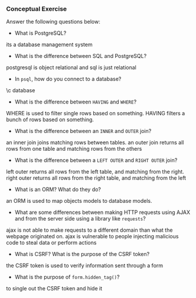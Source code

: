 ### Conceptual Exercise

Answer the following questions below:

- What is PostgreSQL?

its a database management system

- What is the difference between SQL and PostgreSQL?

postgresql is object relational and sql is just relational

- In `psql`, how do you connect to a database?

\c database

- What is the difference between `HAVING` and `WHERE`?

WHERE is used to filter single rows based on something. HAVING filters a bunch of rows based on something.

- What is the difference between an `INNER` and `OUTER` join?

an inner join joins matching rows between tables. an outer join returns all rows from one table and matching rows from the others

- What is the difference between a `LEFT OUTER` and `RIGHT OUTER` join?

left outer returns all rows from the left table, and matching from the right. right outer returns all rows from the right table, and matching from the left

- What is an ORM? What do they do?

an ORM is used to map objects models to database models.

- What are some differences between making HTTP requests using AJAX 
  and from the server side using a library like `requests`?

 ajax is not able to make requests to a different domain than what the webpage originated on. ajax is vulnerable to people injecting malicious code to steal data or perform actions

- What is CSRF? What is the purpose of the CSRF token?

the CSRF token is used to verify information sent through a form

- What is the purpose of `form.hidden_tag()`?

to single out the CSRF token and hide it
